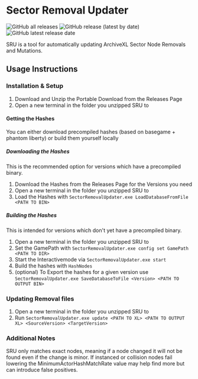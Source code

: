 # Sector Removal Updater

![GitHub all releases](https://img.shields.io/github/downloads/notaspirit/SectorRemovalUpdater/total) ![GitHub release (latest by date)](https://img.shields.io/github/v/release/notaspirit/SectorRemovalUpdater) ![GitHub latest release date](https://img.shields.io/github/release-date/notaspirit/SectorRemovalUpdater)

SRU is a tool for automatically updating ArchiveXL Sector Node Removals and Mutations.

## Usage Instructions
### Installation & Setup
1. Download and Unzip the Portable Download from the Releases Page
2. Open a new terminal in the folder you unzipped SRU to
#### Getting the Hashes
You can either download precompiled hashes (based on basegame + phantom liberty) or build them yourself locally
##### Downloading the Hashes
This is the recommended option for versions which have a precompiled binary.
1. Download the Hashes from the Releases Page for the Versions you need
2. Open a new terminal in the folder you unzipped SRU to
3. Load the Hashes with `SectorRemovalUpdater.exe LoadDatabaseFromFile <PATH TO BIN>`
##### Building the Hashes
This is intended for versions which don't yet have a precompiled binary.
1. Open a new terminal in the folder you unzipped SRU to
2. Set the GamePath with `SectorRemovalUpdater.exe config set GamePath <PATH TO DIR>`
3. Start the Interactivemode via `SectorRemovalUpdater.exe start`
4. Build the hashes with `HashNodes`
5. (optional) To Export the hashes for a given version use `SectorRemovalUpdater.exe SaveDatabaseToFile <Version> <PATH TO OUTPUT BIN>`
### Updating Removal files
1. Open a new terminal in the folder you unzipped SRU to
2. Run `SectorRemovalUpdater.exe update <PATH TO XL> <PATH TO OUTPUT XL> <SourceVersion> <TargetVersion>`

### Additional Notes
SRU only matches exact nodes, meaning if a node changed it will not be found even if the change is minor.
If instanced or collision nodes fail lowering the MinimumActorHashMatchRate value may help find more but can introduce false positives.

